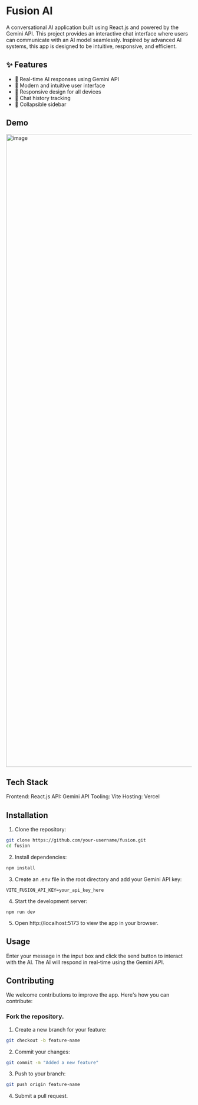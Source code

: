 # Fusion AI

A conversational AI application built using React.js and powered by the Gemini API. This project provides an interactive chat interface where users can communicate with an AI model seamlessly. Inspired by advanced AI systems, this app is designed to be intuitive, responsive, and efficient.

## ✨ Features
- 🤖 Real-time AI responses using Gemini API
- 🎨 Modern and intuitive user interface
- 📱 Responsive design for all devices
- 🔄 Chat history tracking
- 📂 Collapsible sidebar

## Demo
<img width="1710" alt="image" src="https://github.com/user-attachments/assets/a450852c-37f7-401d-a793-8c29484dfb40">

## Tech Stack
Frontend: React.js
API: Gemini API
Tooling: Vite
Hosting: Vercel

## Installation
1. Clone the repository:
```bash
git clone https://github.com/your-username/fusion.git  
cd fusion
``` 
2. Install dependencies:
```bash
npm install
```
3. Create an .env file in the root directory and add your Gemini API key:
```
VITE_FUSION_API_KEY=your_api_key_here
```
4. Start the development server:
```
npm run dev
```
5. Open http://localhost:5173 to view the app in your browser.

## Usage
Enter your message in the input box and click the send button to interact with the AI.
The AI will respond in real-time using the Gemini API.

## Contributing
We welcome contributions to improve the app. Here's how you can contribute:
### Fork the repository.
1. Create a new branch for your feature:
```bash
git checkout -b feature-name
```
2. Commit your changes:
```bash
git commit -m "Added a new feature"
```
3. Push to your branch:
```bash
git push origin feature-name
```
4. Submit a pull request.
